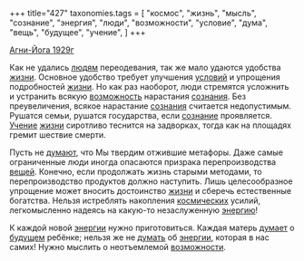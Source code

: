 +++
title="427"
taxonomies.tags = [
 "космос",
 "жизнь",
 "мысль",
 "сознание",
 "энергия",
 "люди",
 "возможности",
 "условие",
 "дума",
 "вещь",
 "будущее",
 "учение",
]
+++

[Агни-Йога 1929г](/agni/1929)

Как не удались [людям](/tags/люди) переодевания, так же мало удаются удобства [жизни](/tags/жизнь). Основное удобство требует улучшения [условий](/tags/условие) и упрощения подробностей [жизни](/tags/жизнь). Но как раз наоборот, люди стремятся усложнить и устранить всякую [возможность](/tags/[возможности](/tags/возможности)) нарастания [сознания](/tags/[сознание](/tags/сознание)). Без преувеличения, всякое нарастание [сознания](/tags/[сознание](/tags/сознание)) считается недопустимым. Рушатся семьи, рушатся государства, если [сознание](/tags/сознание) проявляется. [Учение](/tags/учение) [жизни](/tags/жизнь) сиротливо теснится на задворках, тогда как на площадях гремит шествие смерти.   

Пусть не [думают](/tags/дума), что Мы твердим отжившие метафоры. Даже самые ограниченные люди иногда опасаются призрака перепроизводства [вещей](/tags/вещь). Конечно, если продолжать жизнь старыми методами, то перепроизводство продуктов должно наступить. Лишь целесообразное упрощение может вносить достоинство [жизни](/tags/жизнь) и сберечь естественные богатства. Нельзя истреблять накопления [космических](/tags/космос) усилий, легкомысленно надеясь на какую-то незаслуженную [энергию](/tags/энергия)!   

К каждой новой [энергии](/tags/энергия) нужно приготовиться. Каждая матерь [думает](/tags/дума) о [будущем](/tags/будущее) ребёнке; нельзя же не [думать](/tags/дума) об [энергии](/tags/энергия), которая в нас самих! Нужно мыслить о неотъемлемой [возможности](/tags/возможности).